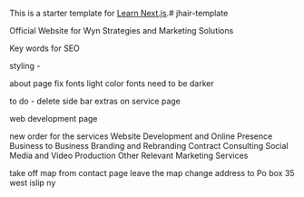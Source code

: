 This is a starter template for [Learn Next.js](https://nextjs.org/learn).# jhair-template


Official Website for Wyn Strategies and Marketing Solutions

Key words for SEO



styling -

about page fix fonts
light color fonts need to be darker


to do -
delete side bar extras on service page

web development page 


new order for the services
Website Development and Online Presence
Business to Business
Branding and Rebranding
Contract Consulting
Social Media and Video Production
Other Relevant Marketing Services

take off map from contact page 
leave the map  change address to Po box 35 west islip ny

